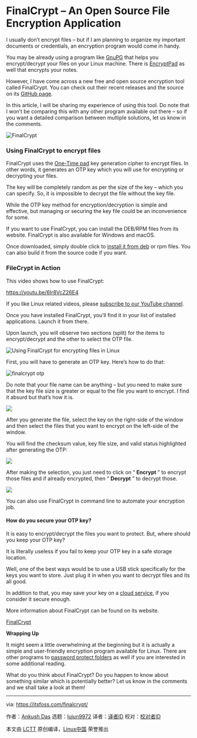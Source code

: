 [#]: collector: (lujun9972)
[#]: translator: ( )
[#]: reviewer: ( )
[#]: publisher: ( )
[#]: url: ( )
[#]: subject: (FinalCrypt – An Open Source File Encryption Application)
[#]: via: (https://itsfoss.com/finalcrypt/)
[#]: author: (Ankush Das https://itsfoss.com/author/ankush/)

FinalCrypt – An Open Source File Encryption Application
======

I usually don’t encrypt files – but if I am planning to organize my important documents or credentials, an encryption program would come in handy.

You may be already using a program like [GnuPG][1] that helps you encrypt/decrypt your files on your Linux machine. There is [EncryptPad][2] as well that encrypts your notes.

However, I have come across a new free and open source encryption tool called FinalCrypt. You can check out their recent releases and the source on its [GitHub page][3].

In this article, I will be sharing my experience of using this tool. Do note that I won’t be comparing this with any other program available out there – so if you want a detailed comparison between multiple solutions, let us know in the comments.

![FinalCrypt][4]

### Using FinalCrypt to encrypt files

FinalCrypt uses the [One-Time pad][5] key generation cipher to encrypt files. In other words, it generates an OTP key which you will use for encrypting or decrypting your files.

The key will be completely random as per the size of the key – which you can specify. So, it is impossible to decrypt the file without the key file.

While the OTP key method for encryption/decryption is simple and effective, but managing or securing the key file could be an inconvenience for some.

If you want to use FinalCrypt, you can install the DEB/RPM files from its website. FinalCrypt is also available for Windows and macOS.

Once downloaded, simply double click to [install it from deb][6] or rpm files. You can also build it from the source code if you want.

### FileCrypt in Action

This video shows how to use FinalCrypt:

<https://youtu.be/6Ir8VcZ26E4>

If you like Linux related videos, please [subscribe to our YouTube channel][7].

Once you have installed FinalCrypt, you’ll find it in your list of installed applications. Launch it from there.

Upon launch, you will observe two sections (split) for the items to encrypt/decrypt and the other to select the OTP file.

![Using FinalCrypt for encrypting files in Linux][8]

First, you will have to generate an OTP key. Here’s how to do that:

![finalcrypt otp][9]

Do note that your file name can be anything – but you need to make sure that the key file size is greater or equal to the file you want to encrypt. I find it absurd but that’s how it is.

![][10]

After you generate the file, select the key on the right-side of the window and then select the files that you want to encrypt on the left-side of the window.

You will find the checksum value, key file size, and valid status highlighted after generating the OTP:

![][11]

After making the selection, you just need to click on “ **Encrypt** ” to encrypt those files and if already encrypted, then “ **Decrypt** ” to decrypt those.

![][12]

You can also use FinalCrypt in command line to automate your encryption job.

#### How do you secure your OTP key?

It is easy to encrypt/decrypt the files you want to protect. But, where should you keep your OTP key?

It is literally useless if you fail to keep your OTP key in a safe storage location.

Well, one of the best ways would be to use a USB stick specifically for the keys you want to store. Just plug it in when you want to decrypt files and its all good.

In addition to that, you may save your key on a [cloud service][13], if you consider it secure enough.

More information about FinalCrypt can be found on its website.

[FinalCrypt](https://sites.google.com/site/ronuitholland/home/finalcrypt)

**Wrapping Up**

It might seem a little overwhelming at the beginning but it is actually a simple and user-friendly encryption program available for Linux. There are other programs to [password protect folders][14] as well if you are interested in some additional reading.

What do you think about FinalCrypt? Do you happen to know about something similar which is potentially better? Let us know in the comments and we shall take a look at them!


--------------------------------------------------------------------------------

via: https://itsfoss.com/finalcrypt/

作者：[Ankush Das][a]
选题：[lujun9972][b]
译者：[译者ID](https://github.com/译者ID)
校对：[校对者ID](https://github.com/校对者ID)

本文由 [LCTT](https://github.com/LCTT/TranslateProject) 原创编译，[Linux中国](https://linux.cn/) 荣誉推出

[a]: https://itsfoss.com/author/ankush/
[b]: https://github.com/lujun9972
[1]: https://www.gnupg.org/
[2]: https://itsfoss.com/encryptpad-encrypted-text-editor-linux/
[3]: https://github.com/ron-from-nl/FinalCrypt
[4]: https://i0.wp.com/itsfoss.com/wp-content/uploads/2019/02/finalcrypt.png?resize=800%2C450&ssl=1
[5]: https://en.wikipedia.org/wiki/One-time_pad
[6]: https://itsfoss.com/install-deb-files-ubuntu/
[7]: https://www.youtube.com/c/itsfoss?sub_confirmation=1
[8]: https://i0.wp.com/itsfoss.com/wp-content/uploads/2019/02/finalcrypt.jpg?fit=800%2C439&ssl=1
[9]: https://i2.wp.com/itsfoss.com/wp-content/uploads/2019/02/finalcrypt-otp-key.jpg?resize=800%2C443&ssl=1
[10]: https://i1.wp.com/itsfoss.com/wp-content/uploads/2019/02/finalcrypt-otp-generate.jpg?ssl=1
[11]: https://i0.wp.com/itsfoss.com/wp-content/uploads/2019/02/finalcrypt-key.jpg?fit=800%2C420&ssl=1
[12]: https://i1.wp.com/itsfoss.com/wp-content/uploads/2019/02/finalcrypt-encrypt.jpg?ssl=1
[13]: https://itsfoss.com/cloud-services-linux/
[14]: https://itsfoss.com/password-protect-folder-linux/
[15]: https://i0.wp.com/itsfoss.com/wp-content/uploads/2019/02/finalcrypt.png?fit=800%2C450&ssl=1
